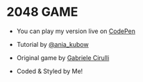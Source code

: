 # 2048 GAME

- You can play my version live on [CodePen](https://codepen.io/MoodyBones/full/GRZPjva)

- Tutorial by [@ania_kubow](https://www.youtube.com/watch?v=aDn2g8XfSMc&ab_channel=AniaKub%C3%B3w%23JavaScriptGames)
- Original game by [Gabriele Cirulli](https://play2048.co/)
- Coded & Styled by Me!
